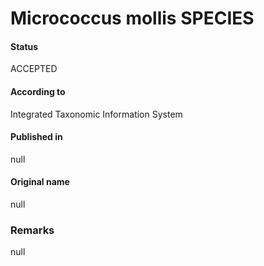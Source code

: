 # Micrococcus mollis SPECIES

#### Status
ACCEPTED

#### According to
Integrated Taxonomic Information System

#### Published in
null

#### Original name
null

### Remarks
null